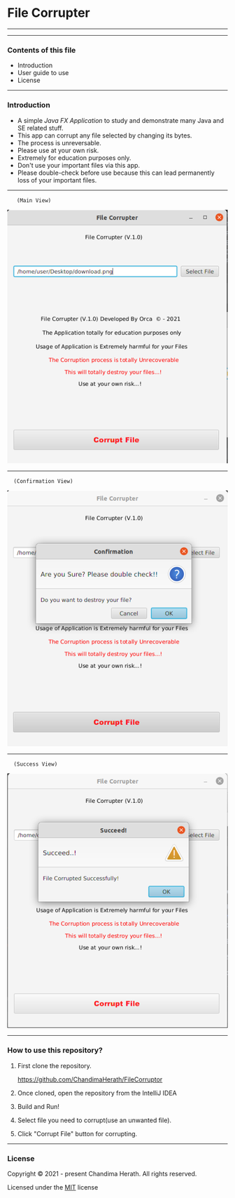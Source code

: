 # File Corrupter

---
---

### Contents of this file
* Introduction
* User guide to use
* License

---

### Introduction

* A simple *Java FX Application* to study and demonstrate many Java and SE related stuff.
* This app can corrupt any file selected by changing its bytes.
* The process is unreversable.
* Please use at your own risk.
* Extremely for education purposes only.
* Don't use your important files via this app.
* Please double-check before use because this can lead permanently loss of your important files.

---
       (Main View)
![img_3.png](src/images/img_3.png)

---
      (Confirmation View)

 ![img_4.png](src/images/img_4.png)

---
      (Success View)
![img_5.png](src/images/img_5.png)

---
  

### How to use this repository?

1. First clone the repository.

   https://github.com/ChandimaHerath/FileCorruptor

2. Once cloned, open the repository from the IntelliJ IDEA


3. Build and Run!


4. Select file you need to corrupt(use an unwanted file).


5. Click "Corrupt File" button for corrupting.

---

### License

Copyright &copy; 2021 - present Chandima Herath. All rights reserved.

Licensed under the [MIT](LICENSE) license
